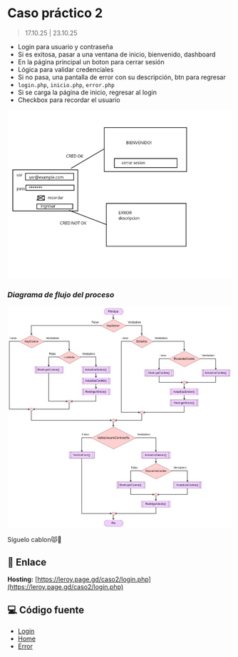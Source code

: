 # Caso práctico 2

> 17.10.25 | 23.10.25

- Login para usuario y contraseña
- Si es exitosa, pasar a una ventana de inicio, bienvenido, dashboard
- En la página principal un boton para cerrar sesión
- Lógica para validar credenciales
- Si no pasa, una pantalla de error con su descripción, btn para regresar
- `login.php`, `inicio.php`, `error.php`
- Si se carga la página de inicio, regresar al login
- Checkbox para recordar el usuario

![Mockup caso](./img/sesion_ui.jpg)

### *Diagrama de flujo del proceso*

![Flujo](./img/flujo-auth.jpg)

Síguelo cablon😾👊

## 🔗 Enlace

**Hosting:** [https://leroy.page.gd/caso2/login.php](https://leroy.page.gd/caso2/login.php)

## 💻 Código fuente

- [Login](./login.php)  
- [Home](./home.php)
- [Error](./error.php)
